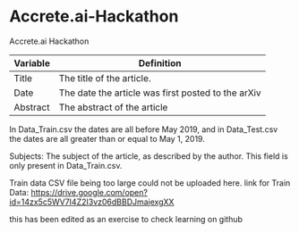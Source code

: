 # Accrete.ai-Hackathon
Accrete.ai Hackathon


| Variable	                 |   Definition                                           |
  -------------------------- |  ------------------------------------------------------                                                   
| Title                      |  The title of the article.                             |
| Date	                     |  The date the article was first posted to the arXiv    |
| Abstract                   |  The abstract of the article                           |

In Data_Train.csv the dates are all before May 2019, and in Data_Test.csv the dates
are all greater than or equal to May 1, 2019.

Subjects: The subject of the article, as described by the author. This field is only present in
Data_Train.csv.

Train data CSV file being too large could not be uploaded here.
link for Train Data: https://drive.google.com/open?id=14zx5c5WV7I4Z2I3vz06dBBDJmajexgXX


this has been edited as an exercise to check learning on github
